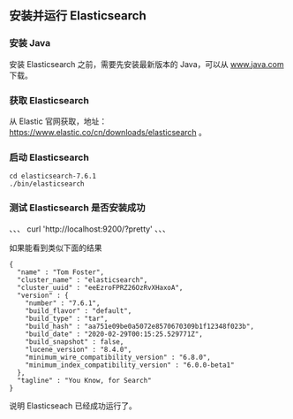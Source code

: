 ## 安装并运行 Elasticsearch

### 安装 Java

安装 Elasticsearch 之前，需要先安装最新版本的 Java，可以从 www.java.com 下载。


### 获取 Elasticsearch

从 Elastic 官网获取，地址：https://www.elastic.co/cn/downloads/elasticsearch 。

### 启动 Elasticsearch

```
cd elasticsearch-7.6.1
./bin/elasticsearch  
```

### 测试 Elasticsearch 是否安装成功

、、、
curl 'http://localhost:9200/?pretty'
、、、

如果能看到类似下面的结果

```
{
  "name" : "Tom Foster",
  "cluster_name" : "elasticsearch",
  "cluster_uuid" : "eeEzroFPRZ26OzRvXHaxoA",
  "version" : {
    "number" : "7.6.1",
    "build_flavor" : "default",
    "build_type" : "tar",
    "build_hash" : "aa751e09be0a5072e8570670309b1f12348f023b",
    "build_date" : "2020-02-29T00:15:25.529771Z",
    "build_snapshot" : false,
    "lucene_version" : "8.4.0",
    "minimum_wire_compatibility_version" : "6.8.0",
    "minimum_index_compatibility_version" : "6.0.0-beta1"
  },
  "tagline" : "You Know, for Search"
}
```
说明 Elasticseach 已经成功运行了。



